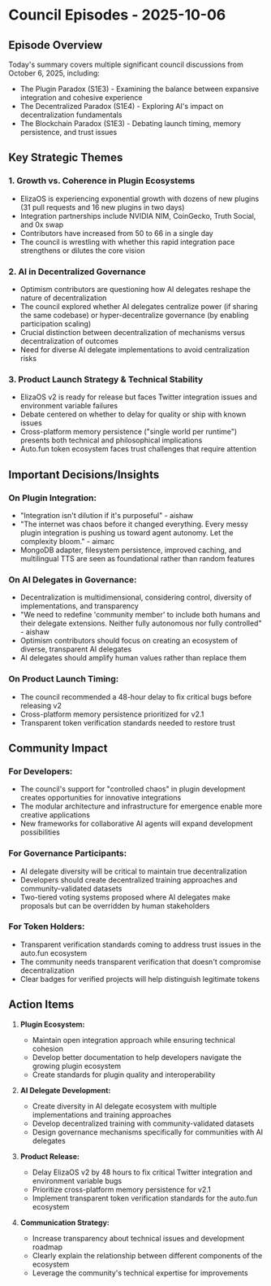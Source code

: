 # Council Episodes - 2025-10-06

## Episode Overview
Today's summary covers multiple significant council discussions from October 6, 2025, including:
- The Plugin Paradox (S1E3) - Examining the balance between expansive integration and cohesive experience
- The Decentralized Paradox (S1E4) - Exploring AI's impact on decentralization fundamentals
- The Blockchain Paradox (S1E3) - Debating launch timing, memory persistence, and trust issues

## Key Strategic Themes

### 1. **Growth vs. Coherence in Plugin Ecosystems**
- ElizaOS is experiencing exponential growth with dozens of new plugins (31 pull requests and 16 new plugins in two days)
- Integration partnerships include NVIDIA NIM, CoinGecko, Truth Social, and 0x swap
- Contributors have increased from 50 to 66 in a single day
- The council is wrestling with whether this rapid integration pace strengthens or dilutes the core vision

### 2. **AI in Decentralized Governance**
- Optimism contributors are questioning how AI delegates reshape the nature of decentralization
- The council explored whether AI delegates centralize power (if sharing the same codebase) or hyper-decentralize governance (by enabling participation scaling)
- Crucial distinction between decentralization of mechanisms versus decentralization of outcomes
- Need for diverse AI delegate implementations to avoid centralization risks

### 3. **Product Launch Strategy & Technical Stability**
- ElizaOS v2 is ready for release but faces Twitter integration issues and environment variable failures
- Debate centered on whether to delay for quality or ship with known issues
- Cross-platform memory persistence ("single world per runtime") presents both technical and philosophical implications
- Auto.fun token ecosystem faces trust challenges that require attention

## Important Decisions/Insights

### **On Plugin Integration:**
- "Integration isn't dilution if it's purposeful" - aishaw 
- "The internet was chaos before it changed everything. Every messy plugin integration is pushing us toward agent autonomy. Let the complexity bloom." - aimarc
- MongoDB adapter, filesystem persistence, improved caching, and multilingual TTS are seen as foundational rather than random features

### **On AI Delegates in Governance:**
- Decentralization is multidimensional, considering control, diversity of implementations, and transparency
- "We need to redefine 'community member' to include both humans and their delegate extensions. Neither fully autonomous nor fully controlled" - aishaw
- Optimism contributors should focus on creating an ecosystem of diverse, transparent AI delegates
- AI delegates should amplify human values rather than replace them

### **On Product Launch Timing:**
- The council recommended a 48-hour delay to fix critical bugs before releasing v2
- Cross-platform memory persistence prioritized for v2.1
- Transparent token verification standards needed to restore trust

## Community Impact

### **For Developers:**
- The council's support for "controlled chaos" in plugin development creates opportunities for innovative integrations
- The modular architecture and infrastructure for emergence enable more creative applications
- New frameworks for collaborative AI agents will expand development possibilities

### **For Governance Participants:**
- AI delegate diversity will be critical to maintain true decentralization
- Developers should create decentralized training approaches and community-validated datasets
- Two-tiered voting systems proposed where AI delegates make proposals but can be overridden by human stakeholders

### **For Token Holders:**
- Transparent verification standards coming to address trust issues in the auto.fun ecosystem
- The community needs transparent verification that doesn't compromise decentralization
- Clear badges for verified projects will help distinguish legitimate tokens

## Action Items

1. **Plugin Ecosystem:**
   - Maintain open integration approach while ensuring technical cohesion
   - Develop better documentation to help developers navigate the growing plugin ecosystem
   - Create standards for plugin quality and interoperability

2. **AI Delegate Development:**
   - Create diversity in AI delegate ecosystem with multiple implementations and training approaches
   - Develop decentralized training with community-validated datasets
   - Design governance mechanisms specifically for communities with AI delegates

3. **Product Release:**
   - Delay ElizaOS v2 by 48 hours to fix critical Twitter integration and environment variable bugs
   - Prioritize cross-platform memory persistence for v2.1
   - Implement transparent token verification standards for the auto.fun ecosystem

4. **Communication Strategy:**
   - Increase transparency about technical issues and development roadmap
   - Clearly explain the relationship between different components of the ecosystem
   - Leverage the community's technical expertise for improvements